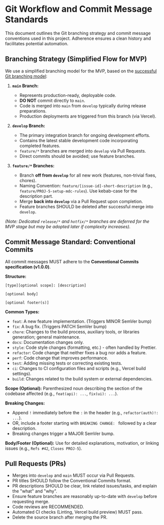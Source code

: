 # Git Workflow and Commit Message Standards

This document outlines the Git branching strategy and commit message conventions used in this project. Adherence ensures a clean history and facilitates potential automation.

## Branching Strategy (Simplified Flow for MVP)

We use a simplified branching model for the MVP, based on the [successful Git branching model](https://nvie.com/posts/a-successful-git-branching-model/):

1.  **`main` Branch:**
    * Represents production-ready, deployable code.
    * **DO NOT** commit directly to `main`.
    * Code is merged into `main` from `develop` typically during release preparations.
    * Production deployments are triggered from this branch (via Vercel).

2.  **`develop` Branch:**
    * The primary integration branch for ongoing development efforts.
    * Contains the latest stable development code incorporating completed features.
    * `feature/*` branches are merged into `develop` via Pull Requests.
    * Direct commits should be avoided; use feature branches.

3.  **`feature/*` Branches:**
    * Branch **off from `develop`** for all new work (features, non-trivial fixes, chores).
    * Naming Convention: `feature/[issue-id]-short-description` (e.g., `feature/PROJ-5-setup-mdc-rules`). Use kebab-case for the description part.
    * Merge **back into `develop`** via a Pull Request upon completion.
    * Feature branches SHOULD be deleted after successful merge into `develop`.

*(Note: Dedicated `release/*` and `hotfix/*` branches are deferred for the MVP stage but may be adopted later if complexity increases).*

## Commit Message Standard: Conventional Commits

All commit messages MUST adhere to the **Conventional Commits specification (v1.0.0)**.

**Structure:**
```
[type][optional scope]: [description]

[optional body]

[optional footer(s)]
```

**Common Types:**
* `feat`: A new feature implementation. (Triggers MINOR SemVer bump)
* `fix`: A bug fix. (Triggers PATCH SemVer bump)
* `chore`: Changes to the build process, auxiliary tools, or libraries generation; general maintenance.
* `docs`: Documentation changes only.
* `style`: Code style changes (formatting, etc.) - often handled by Prettier.
* `refactor`: Code change that neither fixes a bug nor adds a feature.
* `perf`: Code change that improves performance.
* `test`: Adding missing tests or correcting existing tests.
* `ci`: Changes to CI configuration files and scripts (e.g., Vercel build settings).
* `build`: Changes related to the build system or external dependencies.

**Scope (Optional):** Parenthesized noun describing the section of the codebase affected (e.g., `feat(api): ...`, `fix(ui): ...`).

**Breaking Changes:**
* Append `!` immediately before the `:` in the header (e.g., `refactor(auth)!: ...`).
* OR, include a footer starting with `BREAKING CHANGE: ` followed by a clear description.
* Breaking changes trigger a MAJOR SemVer bump.

**Body/Footer (Optional):** Use for detailed explanations, motivation, or linking issues (e.g., `Refs #42`, `Closes PROJ-5`).

## Pull Requests (PRs)

* Merges into `develop` and `main` MUST occur via Pull Requests.
* PR titles SHOULD follow the Conventional Commits format.
* PR descriptions SHOULD be clear, link related issues/tasks, and explain the "what" and "why".
* Ensure feature branches are reasonably up-to-date with `develop` before requesting merge.
* Code reviews are RECOMMENDED.
* Automated CI checks (Linting, Vercel build preview) MUST pass.
* Delete the source branch after merging the PR.